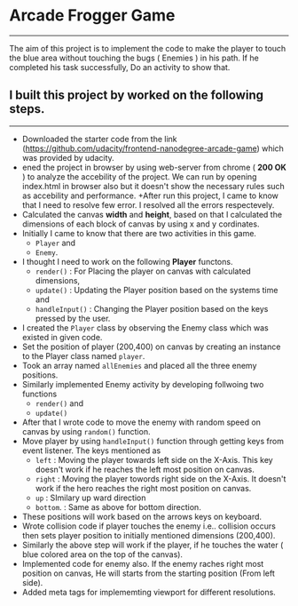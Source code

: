 # Arcade Frogger Game
_______________________
The aim of this project is to implement the code to make the player to touch the blue area without touching the bugs ( Enemies ) in his path. If he completed his task successfully, Do an activity to show that.


## I built this project by worked on the following steps.
_________________________

+ Downloaded the starter code from the link (https://github.com/udacity/frontend-nanodegree-arcade-game) which was provided by udacity.
+ ened the project in browser by using web-server from chrome ( **200 OK** ) to analyze the accebility of the project. We can run by opening index.html in browser also but it doesn't show the necessary rules such as accebility and performance.
+After run this project, I came to know that I need to resolve few error. I resolved all the errors respectevely.
+ Calculated the canvas **width** and **height**, based on that I calculated the dimensions of each block of canvas by using x and y cordinates.
+ Initially I came to know that there are two activities in this game.
  - `Player` and
  - `Enemy`.
+ I thought I need to work on the following **Player** functons.
  - `render()`       : For Placing the player on canvas with calculated dimensions,
  - `update()`       : Updating the Player position based on the systems time and
  - `handleInput()`  : Changing the Player position based on the keys pressed by the user.
+ I created the `Player` class by observing the Enemy class which was existed in given code.
+ Set the position of player (200,400) on canvas by creating an instance to the Player class named `player`.
+ Took an array named `allEnemies` and placed all the three enemy positions.
+ Similarly implemented Enemy activity by developing follwoing two functions
  - `render()` and
  - `update()`
+ After that I wrote code to move the enemy with random speed on canvas by using `random()` function.
+ Move player by using `handleInput()` function through getting keys from event listener. The keys mentioned as
  - `left`    : Moving the player towards left side on the X-Axis. This key doesn't work if he reaches the left most position on canvas.    
  - `right`   : Moving the player towords right side on the X-Axis. It doesn't work if the hero reaches the right most position on canvas.
  - `up`      : SImilary up ward direction
  - `bottom`. : Same as above for bottom direction.
+ These positions will work based on the arrows keys on keyboard.
+ Wrote collision code if player touches the enemy i.e.. collision occurs then sets player position to initially mentioned dimensions (200,400). 
+ Similarly the above step will work if the player, if he touches the water ( blue colored area on the top of the canvas).
+ Implemented code for enemy also. If the enemy raches right most position on canvas, He will starts from the starting position (From left side). 
+ Added meta tags for implememting viewport for different resolutions.
